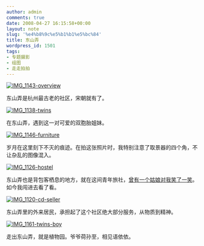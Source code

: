 ```yaml
---
author: admin
comments: true
date: 2008-04-27 16:15:58+00:00
layout: note
slug: '%e4%b8%9c%e5%b1%b1%e5%bc%84'
title: 东山弄
wordpress_id: 1501
tags:
- 专题摄影
- 组图
- 走走拍拍
---
```


[![IMG_1143-overview](http://pic.yupoo.com/ctb.my/49109578191d/medium.jpg)](http://www.yupoo.com/photos/view?id=ff808081197410240119909d2a3d528c)

东山弄是杭州最古老的社区，宋朝就有了。

[![IMG_1138-twins](http://pic.yupoo.com/ctb.my/01669578191d/medium.jpg)](http://www.yupoo.com/photos/view?id=ff808081197410240119909d28d1528b)

在东山弄，遇到这一对可爱的双胞胎姐妹。

[![IMG_1146-furniture](http://pic.yupoo.com/ctb.my/22773578191d/medium.jpg)](http://www.yupoo.com/photos/view?id=ff808081197410240119909d2aaf528d)

岁月在这里刻下不灭的痕迹。在拍这张照片时，我特别注意了取景器的四个角，不让杂乱的图像混入。

[![IMG_1126-hostel](http://pic.yupoo.com/ctb.my/38886578191d/medium.jpg)](http://www.yupoo.com/photos/view?id=ff808081197410240119909d2868528a)

东山弄也是背包客栖息的地方，就在这间青年旅社，[曾有一个姑娘对我笑了一笑](http://www.baibanbao.net/?p=1477)。如今我闯进去看了看。

[![IMG_1120-cd-seller](http://pic.yupoo.com/ctb.my/69830578191c/medium.jpg)](http://www.yupoo.com/photos/view?id=ff808081197410240119909d265f5289)

东山弄里的外来居民，承担起了这个社区绝大部分服务，从物质到精神。

[![IMG_1161-twins-boy](http://pic.yupoo.com/ctb.my/54514578199e/medium.jpg)](http://www.yupoo.com/photos/view?id=ff808081197410240119909f226052bf)

走出东山弄，就是植物园。爷爷荷孙至，相见语依依。


